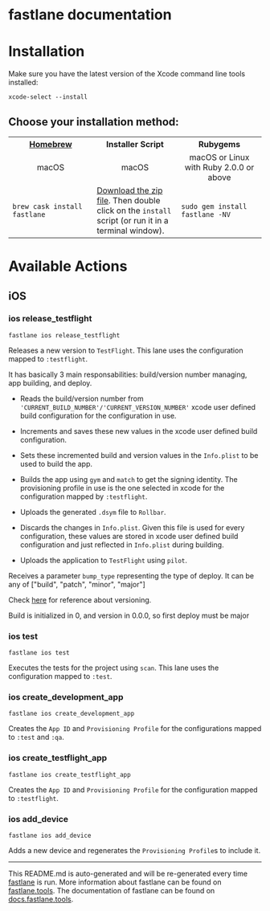 fastlane documentation
================
# Installation

Make sure you have the latest version of the Xcode command line tools installed:

```
xcode-select --install
```

## Choose your installation method:

<table width="100%" >
<tr>
<th width="33%"><a href="http://brew.sh">Homebrew</a></td>
<th width="33%">Installer Script</td>
<th width="33%">Rubygems</td>
</tr>
<tr>
<td width="33%" align="center">macOS</td>
<td width="33%" align="center">macOS</td>
<td width="33%" align="center">macOS or Linux with Ruby 2.0.0 or above</td>
</tr>
<tr>
<td width="33%"><code>brew cask install fastlane</code></td>
<td width="33%"><a href="https://download.fastlane.tools">Download the zip file</a>. Then double click on the <code>install</code> script (or run it in a terminal window).</td>
<td width="33%"><code>sudo gem install fastlane -NV</code></td>
</tr>
</table>

# Available Actions
## iOS
### ios release_testflight
```
fastlane ios release_testflight
```
Releases a new version to `TestFlight`. This lane uses the configuration mapped to `:testflight`.



It has basically 3 main responsabilities: build/version number managing, app building, and deploy.



- Reads the build/version number from `'CURRENT_BUILD_NUMBER'/'CURRENT_VERSION_NUMBER'`
xcode user defined build configuration for the configuration in use.

- Increments and saves these new values in the xcode user defined build configuration.

- Sets these incremented build and version values in the `Info.plist` to be used to build the app.

- Builds the app using `gym` and `match` to get the signing identity. The provisioning profile in use is the one selected in xcode for the configuration mapped by `:testflight`.

- Uploads the generated `.dsym` file to `Rollbar`.

- Discards the changes in `Info.plist`. Given this file is used for every configuration, these values are stored in xcode user defined build configuration and just reflected in `Info.plist` during building.

- Uploads the application to `TestFlight` using `pilot`.



Receives a parameter `bump_type` representing the type of deploy. It can be any of ["build", "patch", "minor", "major"]

Check [here](http://semver.org/) for reference about versioning.

Build is initialized in 0, and version in 0.0.0, so first deploy must be major
### ios test
```
fastlane ios test
```
Executes the tests for the project using `scan`. This lane uses the configuration mapped to `:test`.
### ios create_development_app
```
fastlane ios create_development_app
```
Creates the `App ID` and `Provisioning Profile` for the configurations mapped to `:test` and `:qa`.
### ios create_testflight_app
```
fastlane ios create_testflight_app
```
Creates the `App ID` and `Provisioning Profile` for the configuration mapped to `:testflight`.
### ios add_device
```
fastlane ios add_device
```
Adds a new device and regenerates the `Provisioning Profile`s to include it.

----

This README.md is auto-generated and will be re-generated every time [fastlane](https://fastlane.tools) is run.
More information about fastlane can be found on [fastlane.tools](https://fastlane.tools).
The documentation of fastlane can be found on [docs.fastlane.tools](https://docs.fastlane.tools).
